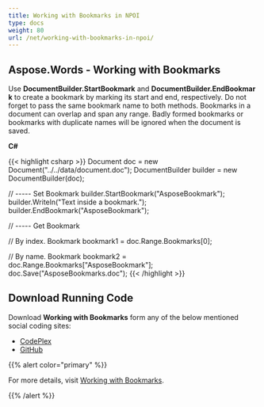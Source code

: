 ```yaml
---
title: Working with Bookmarks in NPOI
type: docs
weight: 80
url: /net/working-with-bookmarks-in-npoi/
---
```


## **Aspose.Words - Working with Bookmarks**
Use **DocumentBuilder.StartBookmark** and **DocumentBuilder.EndBookmark** to create a bookmark by marking its start and end, respectively. Do not forget to pass the same bookmark name to both methods. Bookmarks in a document can overlap and span any range. Badly formed bookmarks or bookmarks with duplicate names will be ignored when the document is saved.

**C#**

{{< highlight csharp >}}
Document doc = new Document("../../data/document.doc");
DocumentBuilder builder = new DocumentBuilder(doc);

// ----- Set Bookmark
builder.StartBookmark("AsposeBookmark");
builder.Writeln("Text inside a bookmark.");
builder.EndBookmark("AsposeBookmark");

// ----- Get Bookmark

// By index.
Bookmark bookmark1 = doc.Range.Bookmarks[0];

// By name.
Bookmark bookmark2 = doc.Range.Bookmarks["AsposeBookmark"];
doc.Save("AsposeBookmarks.doc");
{{< /highlight >}}
## **Download Running Code**
Download **Working with Bookmarks** form any of the below mentioned social coding sites:

- [CodePlex](https://asposenpoi.codeplex.com/downloads/get/1475284)
- [GitHub](https://github.com/aspose-words/Aspose.Words-for-.NET/releases/download/Aspose.Words_Features_Missing_in_NPOI_v_1.0/Working.With.Bookmarks.Aspose.Words.zip)

{{% alert color="primary" %}} 

For more details, visit [Working with Bookmarks](https://docs.aspose.com/words/net/working-with-bookmarks/).

{{% /alert %}}
